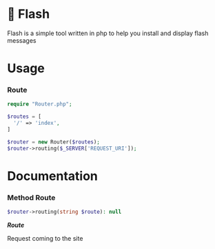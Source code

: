 # :scroll: Flash

Flash is a simple tool written in php to help you install and display flash messages

# Usage

### Route

```php
require "Router.php";

$routes = [
  '/' => 'index',
]

$router = new Router($routes);
$router->routing($_SERVER['REQUEST_URI']);
```


# Documentation

### Method Route


```php
$router->routing(string $route): null
```

***Route***

Request coming to the site

